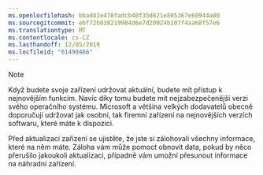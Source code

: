 ```yaml
---
ms.openlocfilehash: bbad42e478fadcb40f35d621e805367e60944a00
ms.sourcegitcommit: ebf72b038219904d6e7d20024b107f4aa68f57e6
ms.translationtype: MT
ms.contentlocale: cs-CZ
ms.lasthandoff: 12/05/2019
ms.locfileid: "61490466"
---
```

  > [!NOTE]
  > Když budete svoje zařízení udržovat aktuální, budete mít přístup k nejnovějším funkcím. Navíc díky tomu budete mít nejzabezpečenější verzi svého operačního systému. Microsoft a většina velkých dodavatelů obecně doporučují udržovat jak osobní, tak firemní zařízení na nejnovějších verzích softwaru, které máte k dispozici.

Před aktualizací zařízení se ujistěte, že jste si zálohovali všechny informace, které na něm máte. Záloha vám může pomoct obnovit data, pokud by něco přerušilo jakoukoli aktualizaci, případně vám umožní přesunout informace na náhradní zařízení. 
